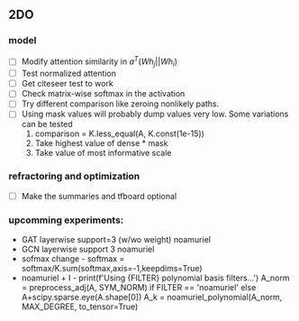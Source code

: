## 2DO
### model
- [ ] Modify attention similarity in $a^T(Wh_j||Wh_i)$
- [ ] Test normalized attention
- [ ] Get citeseer test to work
- [ ] Check matrix-wise softmax in the activation
- [ ] Try different comparison like zeroing nonlikely paths.
- [ ] Using mask values will probably dump values very low. Some variations can be tested
    1. comparison = K.less_equal(A, K.const(1e-15))
    2. Take highest value of dense * mask
    3. Take value of most informative scale

### refractoring and optimization
- [ ] Make the summaries and tfboard optional

### upcomming experiments:
+ GAT layerwise support=3 (w/wo weight) noamuriel
+ GCN layerwise support 3 noamuriel
+ sofmax change - softmax = softmax/K.sum(softmax,axis=-1,keepdims=True)
+ noamuriel + I -
print(f'Using {FILTER} polynomial basis filters...')
    A_norm = preprocess_adj(A, SYM_NORM) if FILTER == 'noamuriel' else A+scipy.sparse.eye(A.shape[0])
    A_k = noamuriel_polynomial(A_norm, MAX_DEGREE, to_tensor=True)